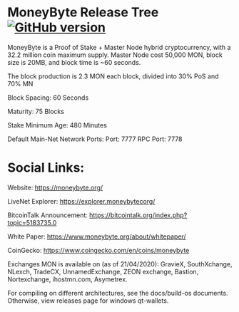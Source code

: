 # MoneyByte Release Tree [![GitHub version](https://img.shields.io/badge/Version-1.3.0.0-brightgreen.svg)](https://github.com/moneybyte/moneybyte)

MoneyByte is a Proof of Stake + Master Node hybrid cryptocurrency, with a 32.2 million coin maximum supply. Master Node cost 50,000 MON, block size is 20MB, and block time is ~60 seconds.

The block production is 2.3 MON each block, divided into 30% PoS and 70% MN

Block Spacing: 60 Seconds

Maturity: 75 Blocks

Stake Minimum Age: 480 Minutes

Default Main-Net Network Ports:
Port: 7777
RPC Port: 7778

# Social Links:

Website: https://moneybyte.org/

LiveNet Explorer: https://explorer.moneybytecorg/

BitcoinTalk Announcement: https://bitcointalk.org/index.php?topic=5183735.0

White Paper: https://www.moneybyte.org/about/whitepaper/

CoinGecko: https://www.coingecko.com/en/coins/moneybyte

Exchanges MON is available on (as of 21/04/2020): GravieX, SouthXchange, NLexch, TradeCX, UnnamedExchange, ZEON exchange, Bastion, Nortexchange, ihostmn.com, Asymetrex.

For compiling on different architectures, see the docs/build-os documents. Otherwise, view releases page for windows qt-wallets.
